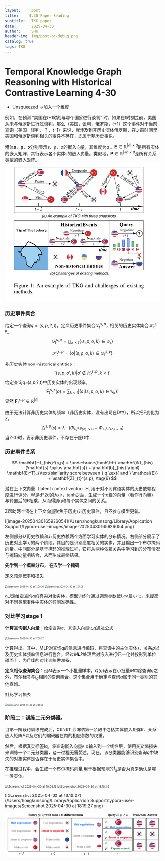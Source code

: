 ```yaml
---
layout:     post
title:     4.30 Paper Reading
subtitle:   TKG paper
date:       2025-04-30
author:     SHK
header-img: img/post-bg-debug.png
catalog: true
tags: TKG
---
```




# Temporal Knowledge Graph Reasoning with Historical Contrastive Learning 4-30

- Unsqueezed ->加入一个维度

例如，在预测 “美国在*t*+1时刻与哪个国家进行谈判” 时，如果在*t*时刻之前，美国从未与俄罗斯进行过谈判，那么（美国，谈判，俄罗斯，*t*+1）这个事件对于当前查询（美国，谈判，？，*t*+1）来说，就涉及到非历史实体俄罗斯，在之前时间里美国和俄罗斯谈判相关的事件不存在，即属于非历史事件。

粗体**s**、**p**、**o**分别表示*s*、*p*、*o*的嵌入向量，其维度为*d* 。$\mathbf{E}\in\mathbb{R}^{|\mathcal{E}|\times d}$是所有实体的嵌入矩阵，其行表示各个实体*s*的嵌入向量。类似地，$\mathbf{P}\in\mathbb{R}^{|\mathcal{R}|\times d}$是所有关系类型的嵌入矩阵。<img src="./Screenshot 2025-04-30 at 16.39.47.png" alt="Screenshot 2025-04-30 at 16.39.47" style="zoom:67%;" />

### 历史事件集合

给定一个查询$q=(s,p,?,t)$，定义历史事件集合$\mathcal{D}_t^{s,p}$，相关的历史实体集合$\mathcal{H}_t^{s,p}$。
$$
\mathcal{D}_t^{s,p}=\bigcup_{k<t}\left\{ (s,p,o,k) \in \mathcal{G}_k \right\}
$$

$$
\mathcal{H}_{t}^{s, p}=\left\{o |(s, p, o, k) \in \mathcal{D}_{t}^{s, p}\right\}
$$

非历史实体 non-historical entities：
$$
\{(s, p, o', k) | o' \notin H_{t}^{s, p}, k<t\}
$$
给定查询*q*=(*s*,*p*,?,*t*)中历史实体的出现频率。
$$
\mathbf{F}_t^{s,p}(o)=\sum_{k<t}|\{o|(s,p,o,k)\in\mathcal{G}_k\}|
$$
显然 $\mathbf{F}_t^{s,p}\in \mathbb{R}^{|\mathcal{E}|}$

由于无法计算非历史实体的频率（非历史实体，没有出现在D中），所以把F变化为Z。
$$
Z_{t}^{s, p}(o)=\lambda \cdot\left(\Phi_{F_{t}^{s, p}(o)>0}-\Phi_{F_{t}^{s, p}(o)=0}\right)
$$
当Z<0时，表示非历史事件，不存在于图G中.

### 历史事件关系

$$
\mathbf{H}_{his}^{s,p} = \underbrace{\tanh\left( \mathbf{W}_{his} (\mathbf{s} \oplus \mathbf{p}) + \mathbf{b}_{his} \right) \mathbf{E}^T}_{\text{similarity score between } q \text{ and } \mathcal{E}} + \mathbf{Z}_{t}^{s,p}, \tag{6}
$$

潜在上下文向量（latent context vector）H, 用于对不同宾语实体的历史依赖程度进行评分。W是d*2d的大小，tanh之后，生成一个d维的向量（看作行向量）与转置后的E相乘，从而得到q和每个实体之间的关系。

Z帮助两个潜在上下文向量聚焦于历史/非历史事件，且不参与模型更新。

![image-20250430165926054](/Users/hongkunsong/Library/Application Support/typora-user-images/image-20250430165926054.png)

左侧部分从历史依赖和非历史依赖两个方面学习实体的分布情况。右侧部分展示了历史对比学习的两个阶段，其目的是识别高度相关的实体，并且输出一个布尔掩码向量。中间部分是基于掩码的推理过程，它将从两种依赖关系中学习到的分布情况与掩码向量相结合，从而生成最终结果。

**先学到一个概率分布， 在去学一个掩码**

定义预测概率和损失

<img src="/Users/hongkunsong/Library/Application Support/typora-user-images/Screenshot 2025-04-30 at 17.00.36.png" alt="Screenshot 2025-04-30 at 17.00.36" style="zoom: 50%;" />

<img src="/Users/hongkunsong/Library/Application Support/typora-user-images/Screenshot 2025-04-30 at 17.01.08.png" alt="Screenshot 2025-04-30 at 17.01.08" style="zoom: 50%;" />

o_i是给定查询*q*的真实对象实体，模型训练时通过调整参数使L*ce*最小化，来提高对不同类型事件中实体的预测准确性。

### 对比学习stage 1

**计算查询嵌入向量**：给定查询*q*，其嵌入向量v_q通过公式

<img src="/Users/hongkunsong/Library/Application Support/typora-user-images/Screenshot 2025-04-30 at 17.08.27.png" alt="Screenshot 2025-04-30 at 17.08.27" style="zoom:50%;" />

计算得出。其中，MLP对查询q的信息进行编码，将查询中的主体实体*s*、关系*p*以及历史实体频率信息进行整合，经过*M**L**P*处理后对嵌入进行归一化并投影到单位球面上，为后续的对比训练做准备。

**定义相似查询集合**：设*M*表示一个小批量样本，*Q*(*q*)表示在小批量*M*中除查询*q*之外，布尔标签与$I_q$相同的查询集合。这个集合用于确定与查询*q*属于同一类别的其他查询。

对比学习损失

<img src="/Users/hongkunsong/Library/Application Support/typora-user-images/Screenshot 2025-04-30 at 17.18.59.png" alt="Screenshot 2025-04-30 at 17.18.59" style="zoom: 50%;" />

### 阶段二：训练二元分类器。

当第一阶段的训练完成后，CENET 会冻结第一阶段中包括实体嵌入矩阵*E*、关系嵌入矩阵*P*以及它们的编码器在内的相应参数的权重。

然后，根据真实标签Iq，将查询嵌入向量v_q输入到一个线性层，使用交叉熵损失来训练一个二元分类器，这一过程无需赘述。现在，该分类器能够识别查询*q*中缺失的对象实体是否存在于历史实体集合中。

在推理过程中，会生成一个布尔掩码向量,用于根据预测的$\hat{I}_q$是否为真来确认是哪一类实体。

<img src="/Users/hongkunsong/Library/Application Support/typora-user-images/Screenshot 2025-04-30 at 18.05.16.png" alt="Screenshot 2025-04-30 at 18.05.16" style="zoom:67%;" />

<img src="/Users/hongkunsong/Library/Application Support/typora-user-images/Screenshot 2025-04-30 at 18.18.46.png" alt="Screenshot 2025-04-30 at 18.18.46" style="zoom:67%;" />

![Screenshot 2025-04-30 at 18.19.27](/Users/hongkunsong/Library/Application Support/typora-user-images/Screenshot 2025-04-30 at 18.19.27.png)

![案例分析](https://raw.githubusercontent.com/xyjigsaw/image/master/upload/cenet_case_study_2023_03_02_10.png)